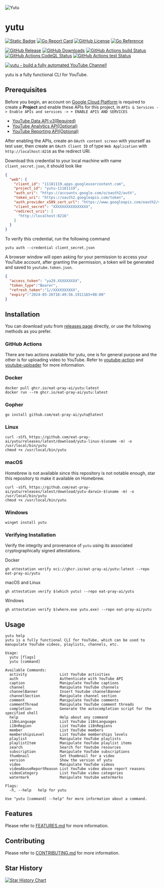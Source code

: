 ![Yutu](./asset/yutu.svg)

# yutu

[![Static Badge](https://img.shields.io/badge/gitmoji-%F0%9F%98%BF%F0%9F%90%B0%F0%9F%90%A7%E2%9D%A4%EF%B8%8F%E2%80%8D%F0%9F%A9%B9-love?style=flat-square&labelColor=%23EDD1CC&color=%23FF919F)](https://gitmoji.dev)
[![Go Report Card](https://goreportcard.com/badge/github.com/eat-pray-ai/yutu?style=flat-square)](https://goreportcard.com/report/github.com/eat-pray-ai/yutu)
[![GitHub License](https://img.shields.io/github/license/eat-pray-ai/yutu?style=flat-square)](https://github.com/eat-pray-ai/yutu?tab=MIT-1-ov-file)
[![Go Reference](https://pkg.go.dev/badge/github.com/eat-pray-ai/yutu/pkg/yutuber?style=flat-square)](https://pkg.go.dev/github.com/eat-pray-ai/yutu/pkg/yutuber)

[![GitHub Release](https://img.shields.io/github/v/release/eat-pray-ai/yutu?sort=semver&style=flat-square&logo=go)](https://github.com/eat-pray-ai/yutu/releases/latest)
[![GitHub Downloads](https://img.shields.io/github/downloads/eat-pray-ai/yutu/total?style=flat-square)](https://github.com/eat-pray-ai/yutu/releases/latest)
[![GitHub Actions build Status](https://img.shields.io/github/actions/workflow/status/eat-pray-ai/yutu/publish.yml?style=flat-square&logo=githubactions)](https://github.com/eat-pray-ai/yutu/actions/workflows/publish.yml)
[![GitHub Actions CodeQL Status](https://img.shields.io/github/actions/workflow/status/eat-pray-ai/yutu/codeql.yml?style=flat-square&logo=githubactions&label=CodeQL)](https://github.com/eat-pray-ai/yutu/actions/workflows/codeql.yml)
[![GitHub Actions test Status](https://img.shields.io/github/actions/workflow/status/eat-pray-ai/yutu/test.yml?style=flat-square&logo=githubactions&label=test)](https://github.com/eat-pray-ai/yutu/actions/workflows/test.yml)

[![yutu - build a fully automated YouTube Channel!](https://api.producthunt.com/widgets/embed-image/v1/featured.svg?post_id=490920&theme=light)](https://www.producthunt.com/posts/yutu?embed=true&utm_source=badge-featured&utm_medium=badge&utm_souce=badge-yutu)

yutu is a fully functional CLI for YouTube.

## Prerequisites

Before you begin, an account on [Google Cloud Platform](https://console.cloud.google.com/) is required to create a **Project** and enable these APIs for this project, in `APIs & Services -> Enable APIs and services -> + ENABLE APIS AND SERVICES`

- [YouTube Data API v3(Required)](https://console.cloud.google.com/apis/api/youtubeanalytics.googleapis.com/overview)
- [YouTube Analytics API(Optional)](https://console.cloud.google.com/apis/api/youtubeanalytics.googleapis.com/overview)
- [YouTube Reporting API(Optional)](https://console.cloud.google.com/apis/api/youtubereporting.googleapis.com/overview)

After enabling the APIs, create an `OAuth content screen` with yourself as test user, then create an `OAuth Client ID` of type `Web Application` with `http://localhost:8216` as the redirect URI.

Download this credential to your local machine with name `client_secret.json`, it should look like

```json
{
  "web": {
    "client_id": "11181119.apps.googleusercontent.com",
    "project_id": "yutu-11181119",
    "auth_uri": "https://accounts.google.com/o/oauth2/auth",
    "token_uri": "https://oauth2.googleapis.com/token",
    "auth_provider_x509_cert_url": "https://www.googleapis.com/oauth2/v1/certs",
    "client_secret": "XXXXXXXXXXXXXXXX",
    "redirect_uris": [
      "http://localhost:8216"
    ]
  }
}
```

To verify this credential, run the following command

```shell
yutu auth --credential client_secret.json
```

A browser window will open asking for your permission to access your YouTube account, after granting the permission, a token will be generated and saved to `youtube.token.json`.

```json
{
  "access_token": "ya29.XXXXXXXXX",
  "token_type":"Bearer",
  "refresh_token":"1//XXXXXXXXXX",
  "expiry":"2024-05-26T18:49:56.1911165+08:00"
}
```

## Installation

You can download yutu from [releases page](https://github.com/eat-pray-ai/yutu/releases/latest) directly, or use the following methods as you prefer.

### GitHub Actions

There are two actions available for yutu, one is for general purpose and the other is for uploading video to YouTube. Refer to [youtube-action](https://github.com/eat-pray-ai/youtube-action) and [youtube-uploader](https://github.com/eat-pray-ai/youtube-uploader) for more information.

### Docker

```shell
docker pull ghcr.io/eat-pray-ai/yutu:latest
docker run --rm ghcr.io/eat-pray-ai/yutu:latest
```

### Gopher

```shell
go install github.com/eat-pray-ai/yutu@latest
```

### Linux

```shell
curl -sSfL https://github.com/eat-pray-ai/yutu/releases/latest/download/yutu-linux-$(uname -m) -o /usr/local/bin/yutu
chmod +x /usr/local/bin/yutu
```

### macOS

Homebrew is not available since this repository is not notable enough, star this repository to make it available on Homebrew.

```shell
curl -sSfL https://github.com/eat-pray-ai/yutu/releases/latest/download/yutu-darwin-$(uname -m) -o /usr/local/bin/yutu
chmod +x /usr/local/bin/yutu
```

### Windows

```shell
winget install yutu
```

### Verifying Installation

Verify the integrity and provenance of `yutu` using its associated cryptographically signed attestations.

Docker
```shell
gh attestation verify oci://ghcr.io/eat-pray-ai/yutu:latest --repo eat-pray-ai/yutu
```

macOS and Linux
```shell
gh attestation verify $(which yutu) --repo eat-pray-ai/yutu
```

Windows
```shell
gh attestation verify $(where.exe yutu.exe) --repo eat-pray-ai/yutu
```
## Usage

```shell
yutu help
yutu is a fully functional CLI for YouTube, which can be used to manupulate YouTube videos, playlists, channels, etc.

Usage:
  yutu [flags]
  yutu [command]

Available Commands:
  activity               List YouTube activities
  auth                   Authenticate with YouTube API
  caption                Manipulate YouTube captions
  channel                Manipulate YouTube channels
  channelBanner          Insert Youtube channelBanner
  channelSection         Manipulate channel section
  comment                Manipulate YouTube comments
  commentThread          Manipulate YouTube comment threads
  completion             Generate the autocompletion script for the specified shell
  help                   Help about any command
  i18nLanguage           List YouTube i18nLanguages
  i18nRegion             List YouTube i18nRegions
  member                 List YouTube members
  membershipsLevel       List YouTube memberships levels
  playlist               Manipulate YouTube playlists
  playlistItem           Manipulate YouTube playlist items
  search                 Search for Youtube resources
  subscription           Manipulate YouTube subscriptions
  thumbnail              Set thumbnail for a video
  version                Show the version of yutu
  video                  Manipulate YouTube videos
  videoAbuseReportReason List YouTube video abuse report reasons
  videoCategory          List YouTube video categories
  watermark              Manipulate Youtube watermarks

Flags:
  -h, --help   help for yutu

Use "yutu [command] --help" for more information about a command.
```

## Features

Please refer to [FEATURES.md](./FEATURES.md) for more information.

## Contributing

Please refer to [CONTRIBUTING.md](./CONTRIBUTING.md) for more information.

## Star History

[![Star History Chart](https://api.star-history.com/svg?repos=eat-pray-ai/yutu&type=Date)](https://star-history.com/#eat-pray-ai/yutu&Date)
